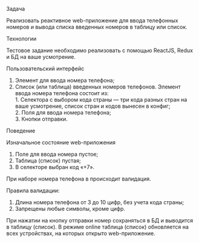 Задача

Реализовать реактивное web-приложение для ввода телефонных номеров и вывода списка введенных номеров в таблицу или список.

Технологии

Тестовое задание необходимо реализовать с помощью ReactJS, Redux и БД на ваше усмотрение.

Пользовательский интерфейс

1.  Элемент для ввода номера телефона;
2.  Список (или таблица) введенных номеров телефонов.
    Элемент ввода номера телефона состоит из:  
    1\. Селектора с выбором кода страны — три кода разных стран на ваше усмотрение, список стран и кодов вынесен в конфиг;  
    2\. Поля для ввода номера телефона;  
    3\. Кнопки отправки.

Поведение

Изначальное состояние web-приложения

1.  Поле для ввода номера пустое;
2.  Таблица (список) пустая;
3.  В селекторе выбран код «+7».

При наборе номера телефона в происходит валидация.

Правила валидации:

1.  Длина номера телефона от 3 до 10 цифр, без учета кода страны;
2.  Запрещены любые символы, кроме цифр.

При нажатии на кнопку отправки номер сохраняться в БД и выводится в таблицу (список). В режиме online таблица (список) обновляется на всех устройствах, на которых открыто web-приложение.
